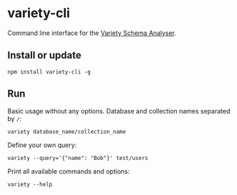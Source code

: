 # variety-cli

Command line interface for the [Variety Schema Analyser](https://github.com/variety/variety).

## Install or update
```
npm install variety-cli -g
```

## Run
Basic usage without any options. Database and collection names separated by ```/```:
```
variety database_name/collection_name
```

Define your own query:

```
variety --query='{"name": "Bob"}' test/users
```

Print all available commands and options:

```
variety --help
```

